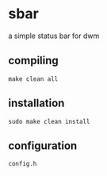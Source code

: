 # sbar
a simple status bar for dwm
## compiling
`make clean all`
## installation
`sudo make clean install`
## configuration
`config.h`
